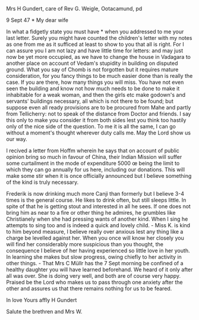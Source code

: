 Mrs H Gundert, care of Rev G. Weigle, Ootacamund, pd

 9 Sept 47
 <Donn>*
My dear wife

In what a fidgetly state you must have <been>* when you addressed to me your last letter. Surely you might have counted the children's letter with my notes as one from me as it sufficed at least to show to you that all is right. For I can assure you I am not lazy and have little time for letters: and may just now be yet more occupied, as we have to change the house in Vadagara to another place on account of Vedam's stupidity in building on disputed ground. What you say of Chomb is not forgotten but it requires mature consideration, for you fancy things to be much easier done than is really the case. If you are there, how many things you will miss. You have not even seen the building and know not how much needs to be done to make it inhabitable for a weak woman, and then the girls etc make godown's and servants' buildings necessary, all which is not there to be found; but suppose even all ready provisions are to be procured from Mahe and partly from Tellicherry: not to speak of the distance from Doctor and friends. I say this only to make you consider it from both sides lest you think too hastily only of the nice side of the question. To me it is all the same, I can go without a moment's thought wherever duty calls me. May the Lord show us our way.

I recived a letter from Hoffm wherein he says that on account of public opinion bring so much in favour of China, their Indian Mission will suffer some curtailment in the mode of expenditure 5000 œ being the limit to which they can go annually for us here, including our donations. This will make some stir when it is once officially announced but I believe something of the kind is truly necessary.

Frederik is now drinking much more Canji than formerly but I believe 3-4 times is the general course. He likes to drink often, but still sleeps little. In spite of that he is getting stout and interested in all he sees. If one does not bring him as near to a fire or other thing he admires, he grumbles like Christianely when she had pressing wants of another kind. When I sing he attempts to sing too and is indeed a quick and lovely child. - Miss K. is kind to him beyond measure, I believe really over anxious lest any thing like a charge be levelled against her. When you once will know her closely you will find her considerably more suspicious than you thought, the consequence I believe of her having experienced so little love in her youth. In learning she makes but slow progress, owing chiefly to her activity in other things. - That Mrs C Müllr has the 7 Sept morning be confined of a healthy daughter you will have learned beforehand. We heard of it only after all was over. She is doing very well, and both are of course very happy. Praised be the Lord who makes us to pass through one anxiety after the other and assures us that there remains nothing for us to be feared.

In love
 Yours affly
 H Gundert

Salute the brethren and Mrs W.

